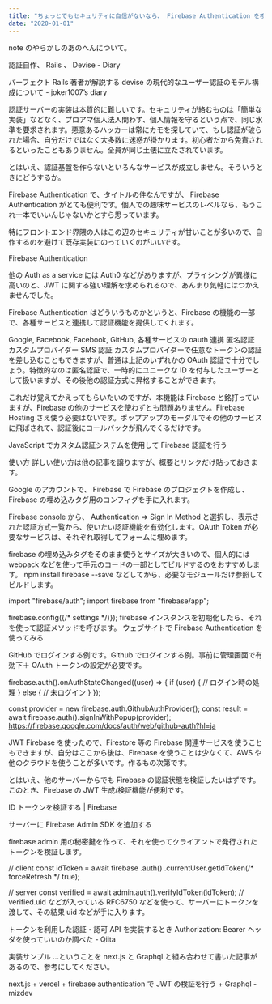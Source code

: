 ```yaml
---
title: "ちょっとでもセキュリティに自信がないなら、 Firebase Authentication を検討しよう"
date: "2020-01-01"
---
```


note のやらかしのあのへんについて。

認証自作、 Rails 、 Devise - Diary

パーフェクト Rails 著者が解説する devise の現代的なユーザー認証のモデル構成について - joker1007’s diary

認証サーバーの実装は本質的に難しいです。セキュリティが絡むものは「簡単な実装」などなく、プロアマ個人法人問わず、個人情報を守るという点で、同じ水準を要求されます。悪意あるハッカーは常にカモを探していて、もし認証が破られた場合、自分だけではなく大多数に迷惑が掛かります。初心者だから免責されるといったこともありません。全員が同じ土俵に立たされています。

とはいえ、認証基盤を作らないといろんなサービスが成立しません。そういうときにどうするか。

Firebase Authentication
で、タイトルの件なんですが、 Firebase Authentication がとても便利です。個人での趣味サービスのレベルなら、もうこれ一本でいいんじゃないかとすら思っています。

特にフロントエンド界隈の人はこの辺のセキュリティが甘いことが多いので、自作するのを避けて既存実装にのっていくのがいいです。

Firebase Authentication

他の Auth as a service には Auth0 などがありますが、プライシングが異様に高いのと、JWT に関する強い理解を求められるので、あんまり気軽にはつかえませんでした。

Firebase Authentication はどういうものかというと、Firebase の機能の一部で、各種サービスと連携して認証機能を提供してくれます。

Google, Facebook, Facebook, GitHub, 各種サービスの oauth 連携
匿名認証
カスタムプロバイダー
SMS 認証
カスタムプロバイダーで任意なトークンの認証を差し込むこともできますが、普通は上記のいずれかの OAuth 認証で十分でしょう。特徴的なのは匿名認証で、一時的にユニークな ID を付与したユーザーとして扱いますが、その後他の認証方式に昇格することができます。

これだけ覚えてかえってもらいたいのですが、本機能は Firebase と銘打っていますが、Firebase の他のサービスを使わずとも問題ありません。Firebase Hosting さえ使う必要はないです。ポップアップのモーダルでその他のサービスに飛ばされて、認証後にコールバックが飛んでくるだけです。

JavaScript でカスタム認証システムを使用して Firebase 認証を行う

使い方
詳しい使い方は他の記事を譲りますが、概要とリンクだけ貼っておきます。

Google のアカウントで、 Firebase で Firebase のプロジェクトを作成し、 Firebase の埋め込みタグ用のコンフィグを手に入れます。

Firebase console から、 Authentication => Sign In Method と選択し、表示された認証方式一覧から、使いたい認証機能を有効化します。OAuth Token が必要なサービスは、それぞれ取得してフォームに埋めます。


firebase の埋め込みタグをそのまま使うとサイズが大きいので、個人的には webpack などを使って手元のコードの一部としてビルドするのをおすすめします。 npm install firebase --save などしてから、必要なモジュールだけ参照してビルドします。

import "firebase/auth";
import firebase from "firebase/app";

firebase.config({/* settings */)});
firebase インスタンスを初期化したら、それを使って認証メソッドを呼びます。
ウェブサイトで Firebase Authentication を使ってみる

GitHub でログインする例です。Github でログインする例。事前に管理画面で有効下＋ OAuth トークンの設定が必要です。

firebase.auth().onAuthStateChanged((user) => {
  if (user) {
    // ログイン時の処理
  } else {
    // 未ログイン
  }
});

const provider = new firebase.auth.GithubAuthProvider();
const result = await firebase.auth().signInWithPopup(provider);
https://firebase.google.com/docs/auth/web/github-auth?hl=ja

JWT
Firebase を使ったので、Firestore 等の Firebase 関連サービスを使うこともできますが、自分はここから後は、Firebase を使うことは少なくて、AWS や他のクラウドを使うことが多いです。作るもの次第です。

とはいえ、他のサーバーからでも Firebase の認証状態を検証したいはずです。このとき、Firebase の JWT 生成/検証機能が便利です。

ID トークンを検証する  |  Firebase

サーバーに Firebase Admin SDK を追加する

firebase admin 用の秘密鍵を作って、それを使ってクライアントで発行されたトークンを検証します。

// client
const idToken = await firebase
  .auth()
  .currentUser.getIdToken(/* forceRefresh */ true);

// server
const verified = await admin.auth().verifyIdToken(idToken);
// verified.uid などが入っている
RFC6750 などを使って、サーバーにトークンを渡して、その結果 uid などが手に入ります。

トークンを利用した認証・認可 API を実装するとき Authorization: Bearer ヘッダを使っていいのか調べた - Qiita

実装サンプル
…ということを next.js と Graphql と組み合わせて書いた記事があるので、参考にしてください。

next.js + vercel + firebase authentication で JWT の検証を行う + Graphql - mizdev
